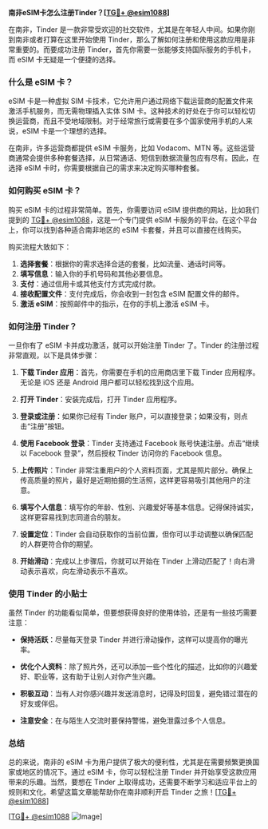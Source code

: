 **南非eSIM卡怎么注册Tinder？[[TG💪+ @esim1088](https://t.me/s/esim1088)]**

在南非，Tinder 是一款非常受欢迎的社交软件，尤其是在年轻人中间。如果你刚到南非或者打算在这里开始使用 Tinder，那么了解如何注册和使用这款应用是非常重要的。而要成功注册 Tinder，首先你需要一张能够支持国际服务的手机卡，而 eSIM 卡无疑是一个便捷的选择。

### 什么是 eSIM 卡？

eSIM 卡是一种虚拟 SIM 卡技术，它允许用户通过网络下载运营商的配置文件来激活手机服务，而无需物理插入实体 SIM 卡。这种技术的好处在于你可以轻松切换运营商，而且不受地域限制。对于经常旅行或需要在多个国家使用手机的人来说，eSIM 卡是一个理想的选择。

在南非，许多运营商都提供 eSIM 卡服务，比如 Vodacom、MTN 等。这些运营商通常会提供多种套餐选择，从日常通话、短信到数据流量包应有尽有。因此，在选择 eSIM 卡时，你需要根据自己的需求来决定购买哪种套餐。

### 如何购买 eSIM 卡？

购买 eSIM 卡的过程非常简单。首先，你需要访问 eSIM 提供商的网站，比如我们提到的 [TG💪+ @esim1088](https://t.me/s/esim1088)，这是一个专门提供 eSIM 卡服务的平台。在这个平台上，你可以找到各种适合南非地区的 eSIM 卡套餐，并且可以直接在线购买。

购买流程大致如下：
1. **选择套餐**：根据你的需求选择合适的套餐，比如流量、通话时间等。
2. **填写信息**：输入你的手机号码和其他必要信息。
3. **支付**：通过信用卡或其他支付方式完成付款。
4. **接收配置文件**：支付完成后，你会收到一封包含 eSIM 配置文件的邮件。
5. **激活 eSIM**：按照邮件中的指示，在你的手机上激活 eSIM 卡。

### 如何注册 Tinder？

一旦你有了 eSIM 卡并成功激活，就可以开始注册 Tinder 了。Tinder 的注册过程非常直观，以下是具体步骤：

1. **下载 Tinder 应用**：首先，你需要在手机的应用商店里下载 Tinder 应用程序。无论是 iOS 还是 Android 用户都可以轻松找到这个应用。
   
2. **打开 Tinder**：安装完成后，打开 Tinder 应用程序。

3. **登录或注册**：如果你已经有 Tinder 账户，可以直接登录；如果没有，则点击“注册”按钮。

4. **使用 Facebook 登录**：Tinder 支持通过 Facebook 账号快速注册。点击“继续以 Facebook 登录”，然后授权 Tinder 访问你的 Facebook 信息。

5. **上传照片**：Tinder 非常注重用户的个人资料页面，尤其是照片部分。确保上传高质量的照片，最好是近期拍摄的生活照，这样更容易吸引其他用户的注意。

6. **填写个人信息**：填写你的年龄、性别、兴趣爱好等基本信息。记得保持诚实，这样更容易找到志同道合的朋友。

7. **设置定位**：Tinder 会自动获取你的当前位置，但你可以手动调整以确保匹配的人群更符合你的期望。

8. **开始滑动**：完成以上步骤后，你就可以开始在 Tinder 上滑动匹配了！向右滑动表示喜欢，向左滑动表示不喜欢。

### 使用 Tinder 的小贴士

虽然 Tinder 的功能看似简单，但要想获得良好的使用体验，还是有一些技巧需要注意：

- **保持活跃**：尽量每天登录 Tinder 并进行滑动操作，这样可以提高你的曝光率。
  
- **优化个人资料**：除了照片外，还可以添加一些个性化的描述，比如你的兴趣爱好、职业等，这有助于让别人对你产生兴趣。

- **积极互动**：当有人对你感兴趣并发送消息时，记得及时回复，避免错过潜在的好友或伴侣。

- **注意安全**：在与陌生人交流时要保持警惕，避免泄露过多个人信息。

### 总结

总的来说，南非的 eSIM 卡为用户提供了极大的便利性，尤其是在需要频繁更换国家或地区的情况下。通过 eSIM 卡，你可以轻松注册 Tinder 并开始享受这款应用带来的乐趣。当然，要想在 Tinder 上取得成功，还需要不断学习和适应平台上的规则和文化。希望这篇文章能帮助你在南非顺利开启 Tinder 之旅！[[TG💪+ @esim1088](https://t.me/s/esim1088)]

[[TG💪+ @esim1088](https://t.me/s/esim1088) ![Image](https://i.postimg.cc/4NQfJmqS/Snipaste-2025-05-13-00-14-12.png)]